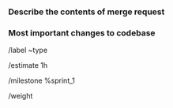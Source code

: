 <!-- Use #issue-number at top to show a link to relevant issue(s) -->

### Describe the contents of merge request

### Most important changes to codebase

<!-- Use label to declare type of merge request. -->
/label ~type
<!-- Estimate the amount of hours needed to complete the feature -->
/estimate 1h
<!-- Set the correct milestone -->
/milestone %sprint_1
<!-- Set the weight (scale: 1-3; 1 is important, 3 is less important) -->
/weight
